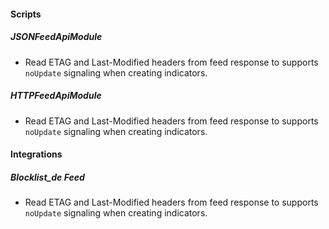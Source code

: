 
#### Scripts
##### JSONFeedApiModule
- Read ETAG and Last-Modified headers from feed response to supports `noUpdate` signaling when creating indicators.
##### HTTPFeedApiModule
- Read ETAG and Last-Modified headers from feed response to supports `noUpdate` signaling when creating indicators.

#### Integrations
##### Blocklist_de Feed
- Read ETAG and Last-Modified headers from feed response to supports `noUpdate` signaling when creating indicators.